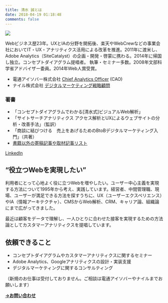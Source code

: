 ```yaml
---
title: 清水 誠とは
date: 2018-04-19 01:18:48
comments: false
---
```


[![](/images/makoto-shimizu-interview-by-loftwork.png)](https://www.opencu.com/2010/04/shimzumakoto1/)

Webビジネス歴23年。UXとIAの分野を開拓後、楽天やWebCrewなどの事業会社においてIT・UX・アナリティクス活用による改革を推進。2011年に渡米し、Adobe Analytics（SiteCatalyst）の企画・開発・啓蒙に携わる。2014年に帰国し独立。コンセプトダイアグラム提唱者。
執筆・セミナー多数。2008年文部科学省アドバイザー委員。2014年Web人賞受賞。

* 電通アイソバー株式会社 [Chief Analytics Officer](https://www.dentsuisobar.com/news/2013-0515/) (CAO)
* ナイル株式会社 [デジタルマーケティング戦略顧問](http://nyle.co.jp/?p=5451)

### 著書
* 「コンセプトダイアグラムでわかる[清水式]ビジュアルWeb解析」
* 「サイトサーチアナリティクス  アクセス解析とUXによるウェブサイトの分析・改善手法」（監訳）
* 「商談に結びつける　売上をあげるためのBtoBデジタルマーケティング入門」（共著）
* [書籍以外の寄稿記事や取材記事リスト](/articles/)

[LinkedIn](https://www.linkedin.com/in/smz71/)

## “役立つWebを実現したい”

利用者にとって心地よく役に立つWebを増やしたい。ユーザー中心主義を実現する方法について1995年から考え、実践しています。経営者、中間管理職、現場、ユーザーが満足できる方法を探すうちに、UX（ユーザーエクスペリエンス）やIA（情報アーキテクチャ）、CMSからWeb解析、CRM、キャリア論、組織論にまで広がってきました。

最近は顧客をデータで理解し、一人ひとりに合わせた接客を実現するための方法論としてカスタマーアナリティクスを提唱しています。

## 依頼できること

* コンセプトダイアグラムやカスタマーアナリティクスに関するセミナー
* Adobe Analytics、Googleアナリティクスの設計・実装支援
* デジタルマーケティングに関するコンサルティング

（新規のお仕事は受付しておりません。ご相談は電通アイソバーやナイルまでお願いします）

[**→お問い合わせ**](/contact/)